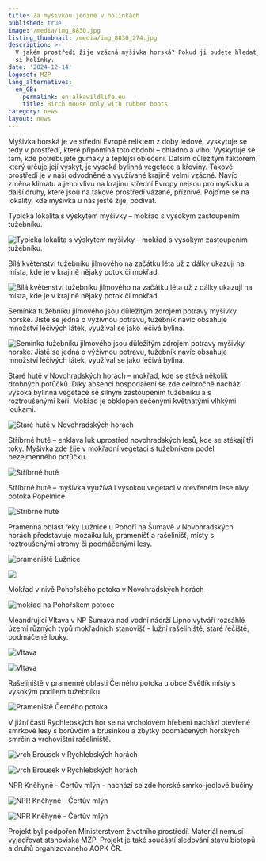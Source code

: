 ```yaml
---
title: Za myšivkou jedině v holinkách
published: true
image: /media/img_8830.jpg
listing_thumbnail: /media/img_8830_274.jpg
description: >-
  V jakém prostředí žije vzácná myšivka horská? Pokud ji budete hledat, obujte
  si holínky.
date: '2024-12-14'
logoset: MZP
lang_alternatives:
  en_GB:
    permalink: en.alkawildlife.eu
    title: Birch mouse only with rubber boots
category: news
layout: news
---
```

Myšivka horská je ve střední Evropě reliktem z doby ledové, vyskytuje se tedy v prostředí, které připomíná toto období – chladno a vlho. Vyskytuje se tam, kde potřebujete gumáky a teplejší oblečení. Dalším důležitým faktorem, který určuje její výskyt, je vysoká bylinná vegetace a křoviny. Takové prostředí je v naší odvodněné a využívané krajině velmi vzácné. Navíc změna klimatu a jeho vlivu na krajinu střední Evropy nejsou pro myšivku a další druhy, které jsou na takové prostředí vázané, příznivé. Pojďme se na lokality, kde myšivka u nás ještě žije, podívat. 





Typická lokalita s výskytem myšivky – mokřad s vysokým zastoupením tužebníku. 

![Typická lokalita s výskytem myšivky – mokřad s vysokým zastoupením tužebníku. ](/media/f1_porost_tužebnik.jpg "tužebník")





Bílá květenství tužebníku jilmového na začátku léta už z dálky ukazují na místa, kde je v krajině nějaký potok či mokřad.





![Bílá květenství tužebníku jilmového na začátku léta už z dálky ukazují na místa, kde je v krajině nějaký potok či mokřad.](/media/f2_img_8315.jpg "tužebník")

Semínka tužebníku jilmového jsou důležitým zdrojem potravy myšivky horské. Jistě se jedná o výživnou potravu, tužebník navíc obsahuje množství léčivých látek, využíval se jako léčivá bylina. 



![Semínka tužebníku jilmového jsou důležitým zdrojem potravy myšivky horské. Jistě se jedná o výživnou potravu, tužebník navíc obsahuje množství léčivých látek, využíval se jako léčivá bylina. ](/media/f3_img_7299.jpg "tužebník")

Staré hutě v Novohradských horách – mokřad, kde se stéká několik drobných potůčků. Díky absenci hospodaření se zde celoročně nachází vysoká bylinná vegetace se silným zastoupením tužebníku a s roztroušenými keři. Mokřad je obklopen sečenými květnatými vlhkými loukami.



![Staré hutě v Novohradských horách](/media/f4_dji_0070.jpg "Staré hutě v Novohradských horách")

Stříbrné hutě – enkláva luk uprostřed novohradských lesů, kde se stékají tři toky. Myšivka zde žije v mokřadní vegetaci s tužebníkem podél bezejmenného potůčku. 

![Stříbrné hutě](/media/f5_img_0014.jpg "Stříbrné hutě")



Stříbrné hutě – myšivka využívá i vysokou vegetaci v otevřeném lese nivy potoka Popelnice.



![Stříbrné hutě](/media/f6_img_9743.jpg "Stříbrné hutě")

Pramenná oblast řeky Lužnice u Pohoří na Šumavě v Novohradských horách představuje mozaiku luk, pramenišť a rašelinišť, místy s roztroušenými stromy či podmáčenými lesy.  



![prameniště Lužnice](/media/f7_img_1875.jpg "prameniště Lužnice")

![](/media/f8_dji_0115.jpg)

Mokřad v nivě Pohořského potoka v Novohradských horách



![mokřad na Pohořském potoce](/media/f9_img_8895.jpg "mokřad na Pohořském potoce")

Meandrující Vltava v  NP Šumava nad vodní nádrží Lipno vytváří rozsáhlé území různých typů mokřadních stanovišť - lužní rašeliniště, staré řečiště, podmáčené louky.  



![Vltava](/media/f10_img_9314.jpg "Vltava")

![Vltava](/media/f11_mg_9350.jpg "Vltava")

Rašeliniště v pramenné oblasti Černého potoka u obce Světlík místy s vysokým podílem tužebníku. 



![Prameniště Černého potoka](/media/f12_img_7728.jpg "prameniště Černého potoka")

V jižní části Rychlebských hor se na vrcholovém hřebeni nachází otevřené smrkové lesy s borůvčím a brusinkou a zbytky podmáčených horských smrčin a vrchovištní rašeliniště.



![vrch Brousek v Rychlebských horách](/media/f13_img_7565.jpg "vrch Brousek v Rychlebských horách")

![vrch Brousek v Rychlebských horách](/media/f14_img_7473.jpg "vrch Brousek v Rychlebských horách")

NPR Kněhyně - Čertův mlýn  - nachází se zde horské smrko-jedlové bučiny 

![NPR Kněhyně - Čertův mlýn ](/media/f15_img_8885.jpg "NPR Kněhyně - Čertův mlýn ")

![NPR Kněhyně - Čertův mlýn ](/media/f16_img_8900.jpg "NPR Kněhyně - Čertův mlýn ")

Projekt byl podpořen Ministerstvem životního prostředí. Materiál nemusí vyjadřovat stanoviska MŽP. Projekt je také součástí sledování stavu biotopů a druhů organizovaného AOPK ČR.
